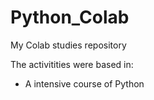 # Python_Colab
My Colab studies repository

The activitities were based in:
- A intensive course of Python
